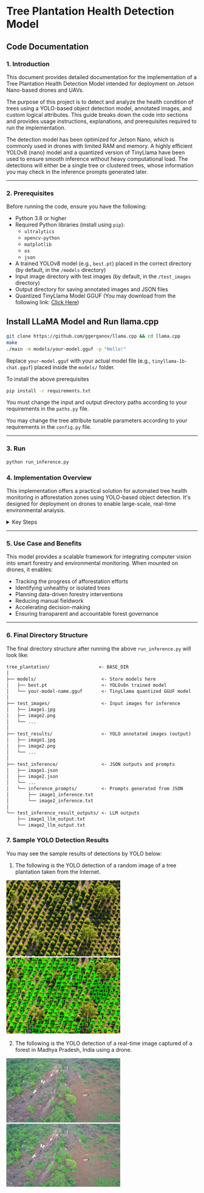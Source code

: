 # Tree Plantation Health Detection Model

## Code Documentation

### 1. Introduction

This document provides detailed documentation for the implementation of a Tree Plantation Health Detection Model intended for deployment on Jetson Nano-based drones and UAVs.

The purpose of this project is to detect and analyze the health condition of trees using a YOLO-based object detection model, annotated images, and custom logical attributes. This guide breaks down the code into sections and provides usage instructions, explanations, and prerequisites required to run the implementation.

The detection model has been optimized for Jetson Nano, which is commonly used in drones with limited RAM and memory. A highly efficient YOLOv8 (nano) model and a quantized version of TinyLlama have been used to ensure smooth inference without heavy computational load. The detections will either be a single tree or clustered trees, whose information you may check in the inference prompts generated later.

---

### 2. Prerequisites

Before running the code, ensure you have the following:

- Python 3.8 or higher  
- Required Python libraries (install using `pip`):
  - `ultralytics`
  - `opencv-python`
  - `matplotlib`
  - `os`
  - `json`
- A trained YOLOv8 model (e.g., `best.pt`) placed in the correct directory  (by default, in the `/models` directory)
- Input image directory with test images  (by default, in the `/test_images` directory)
- Output directory for saving annotated images and JSON files
- Quantized TinyLlama Model GGUF (You may download from the following link: [Click Here](https://huggingface.co/TheBloke/TinyLlama-1.1B-Chat-v1.0-GGUF))

## Install LLaMA Model and Run llama.cpp

```bash
git clone https://github.com/ggerganov/llama.cpp && cd llama.cpp
make
./main -m models/your-model.gguf -p "Hello!"
```
Replace `your-model.gguf` with your actual model file (e.g., `tinyllama-1b-chat.gguf`) placed inside the `models/` folder.

To install the above prerequisites
```bash
pip install -r requirements.txt
```

You must change the input and output directory paths according to your requirements in the `paths.py` file.

You may change the tree attribute tunable parameters according to your requirements in the `config.py` file.

---

### 3. Run

```bash
python run_inference.py
```

### 4. Implementation Overview

This implementation offers a practical solution for automated tree health monitoring in afforestation zones using YOLO-based object detection. It's designed for deployment on drones to enable large-scale, real-time environmental analysis.

<details>
<summary>Key Steps</summary>

1. **Import Required Libraries**  
   Load necessary Python libraries including Ultralytics YOLO, OpenCV, JSON, and Matplotlib for visualization.

2. **Load YOLO Model**  
   Use a pre-trained YOLOv8 model (`best.pt`) to detect objects in plantation images.

3. **Read Test Images**  
   Load all test images from a specified directory into memory for processing.

4. **Run Detection**  
   Pass each image through the YOLO model to obtain bounding boxes and class predictions.

5. **Extract and Visualize Results**  
   Use OpenCV to draw bounding boxes and extract metadata from predictions.

6. **Save Metadata in JSON Format**  
   Store model predictions, including standard COCO-style data and custom attributes (e.g., `HealthStatus`, `HasLeaves`, `TreeHeightCategory`, etc.), in structured JSON files.

7. **Save Annotated Images**  
   Save output images with drawn bounding boxes for verification and record-keeping.

8. **Use Metadata for Inference**

   Uses a pre-defined prompt using the metadata to store inference about the health of plantation using TinyLLaMA model, and stores the inference in text files for each image.

</details>

---

### 5. Use Case and Benefits

This model provides a scalable framework for integrating computer vision into smart forestry and environmental monitoring. When mounted on drones, it enables:

- Tracking the progress of afforestation efforts  
- Identifying unhealthy or isolated trees  
- Planning data-driven forestry interventions  
- Reducing manual fieldwork  
- Accelerating decision-making  
- Ensuring transparent and accountable forest governance

---

### 6. Final Directory Structure

The final directory structure after running the above `run_inference.py` will look like:

```
tree_plantation/                  <- BASE_DIR
│
├── models/                        <- Store models here
│   ├── best.pt                    <- YOLOv8n trained model
│   └── your-model-name.gguf       <- TinyLlama quantized GGUF model
│
├── test_images/                   <- Input images for inference
│   ├── image1.jpg
│   ├── image2.png
│   └── ...
│
├── test_results/                  <- YOLO annotated images (output)
│   ├── image1.jpg
│   ├── image2.png
│   └── ...
│
├── test_inference/                <- JSON outputs and prompts
│   ├── image1.json
│   ├── image2.json
│   └── ...
│   └── inference_prompts/         <- Prompts generated from JSON
│       ├── image1_inference.txt
│       └── image2_inference.txt
│
└── test_inference_result_outputs/ <- LLM outputs
    ├── image1_llm_output.txt
    └── image2_llm_output.txt
```

### 7. Sample YOLO Detection Results

You may see the sample results of detections by YOLO below:
<br>

1. The following is the YOLO detection of a random image of a tree plantation taken from the Internet.

<div>
  <img src="sample_results/image1.jpg" alt="Image 1" width="300" />
  <img src="sample_results/image1_results.png" alt="Image 1 Results" width="300" />
</div>

2. The following is the YOLO detection of a real-time image captured of a forest in Madhya Pradesh, India using a drone.

<div>
  <img src="sample_results/image2.jpg" alt="Image 2" width="300" />
  <img src="sample_results/image2_results.png" alt="Image 2 Results" width="300" />
</div>
